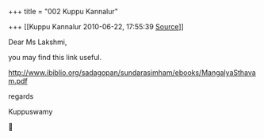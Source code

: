 +++
title = "002 Kuppu Kannalur"

+++
[[Kuppu Kannalur	2010-06-22, 17:55:39 [Source](https://groups.google.com/g/samskrita/c/K5RTT_tXJDI)]]



Dear Ms Lakshmi,



you may find this link useful.



<http://www.ibiblio.org/sadagopan/sundarasimham/ebooks/MangalyaSthavam.pdf>



regards

Kuppuswamy



